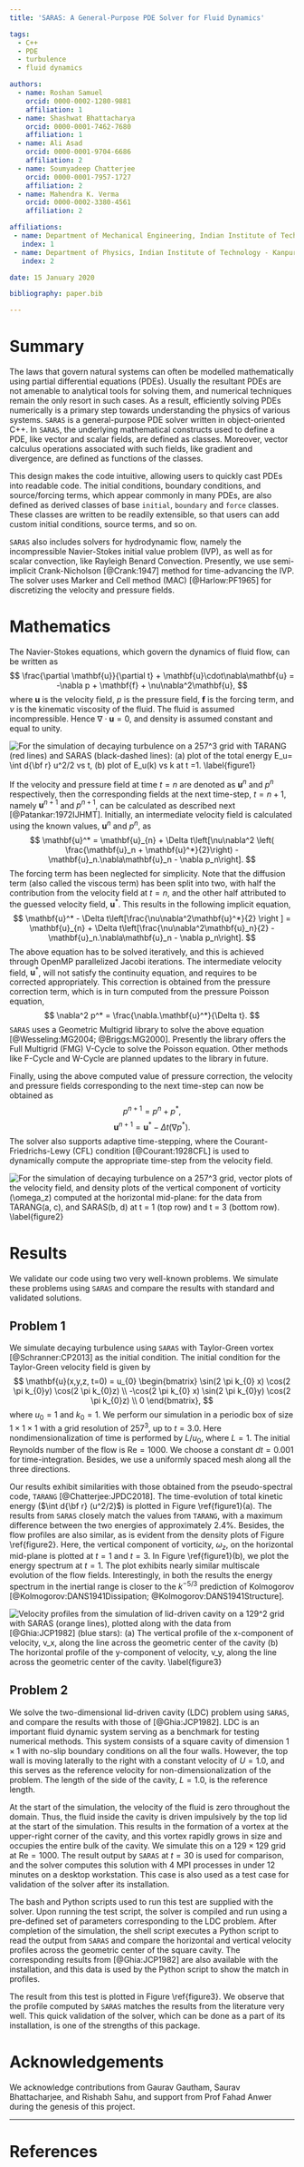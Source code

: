 ```yaml
---
title: 'SARAS: A General-Purpose PDE Solver for Fluid Dynamics'

tags:
  - C++
  - PDE
  - turbulence
  - fluid dynamics

authors:
  - name: Roshan Samuel
    orcid: 0000-0002-1280-9881
    affiliation: 1
  - name: Shashwat Bhattacharya
    orcid: 0000-0001-7462-7680
    affiliation: 1
  - name: Ali Asad
    orcid: 0000-0001-9704-6686
    affiliation: 2
  - name: Soumyadeep Chatterjee
    orcid: 0000-0001-7957-1727
    affiliation: 2
  - name: Mahendra K. Verma
    orcid: 0000-0002-3380-4561
    affiliation: 2

affiliations:
 - name: Department of Mechanical Engineering, Indian Institute of Technology - Kanpur
   index: 1
 - name: Department of Physics, Indian Institute of Technology - Kanpur
   index: 2

date: 15 January 2020

bibliography: paper.bib

---
```


# Summary

The laws that govern natural systems can often be modelled mathematically using
partial differential equations (PDEs).
Usually the resultant PDEs are not amenable to analytical tools for
solving them, and numerical techniques remain the only resort in such cases.
As a result, efficiently solving PDEs numerically is a primary step towards
understanding the physics of various systems.
``SARAS`` is a general-purpose PDE solver written in object-oriented C++.
In ``SARAS``, the underlying mathematical constructs used to define a PDE, like
vector and scalar fields, are defined as classes.
Moreover, vector calculus operations associated with such fields, like gradient and
divergence, are defined as functions of the classes.

This design makes the code intuitive, allowing users to quickly cast PDEs into
readable code.
The initial conditions, boundary conditions, and source/forcing terms, which appear
commonly in many PDEs, are also defined as derived classes of base ``initial``,
``boundary`` and ``force`` classes.
These classes are written to be readily extensible, so that users can add custom
initial conditions, source terms, and so on.

``SARAS`` also includes solvers for hydrodynamic flow, namely the incompressible
Navier-Stokes initial value problem (IVP), as well as for scalar convection,
like Rayleigh Benard Convection.
Presently, we use semi-implicit Crank-Nicholson [@Crank:1947] method for time-advancing
the IVP.
The solver uses Marker and Cell method (MAC) [@Harlow:PF1965] for discretizing
the velocity and pressure fields.

# Mathematics

The Navier-Stokes equations, which govern the dynamics of fluid flow, can be written as
$$
\frac{\partial \mathbf{u}}{\partial t} + \mathbf{u}\cdot\nabla\mathbf{u} = -\nabla p + \mathbf{f} + \nu\nabla^2\mathbf{u},
$$
where $\mathbf{u}$ is the velocity field, $p$ is the pressure field, $\mathbf{f}$ is
the forcing term, and $\nu$ is the kinematic viscosity of the fluid.
The fluid is assumed incompressible. Hence $\nabla\cdot\mathbf{u} = 0$, and density is
assumed constant and equal to unity.

![For the simulation of decaying turbulence on a $257^3$ grid with ``TARANG`` (red lines) and ``SARAS`` (black-dashed lines):
  (a) plot of the total energy $E_u= \int d{\bf r} u^2/2$ vs $t$,
  (b) plot of $E_u(k)$ vs $k$ at $t =1$. \label{figure1}](figure1.png)

If the velocity and pressure field at time $t = n$ are denoted as $\mathbf{u}^n$ and $p^n$
respectively, then the corresponding fields at the next time-step, $t = n+1$, namely
$\mathbf{u}^{n+1}$ and $p^{n+1}$, can be calculated as described next [@Patankar:1972IJHMT].
Initially, an intermediate velocity field is calculated using the known values,
$\mathbf{u}^n$ and $p^n$, as
$$
\mathbf{u}^* = \mathbf{u}_{n} + \Delta t\left[\nu\nabla^2 \left( \frac{\mathbf{u}_n + \mathbf{u}^*}{2}\right) - \mathbf{u}_n.\nabla\mathbf{u}_n - \nabla p_n\right].
$$
The forcing term has been neglected for simplicity.
Note that the diffusion term (also called the viscous term) has been split into two, with half
the contribution from the velocity field at $t = n$, and the other half attributed to the
guessed velocity field, $\mathbf{u}^*$.
This results in the following implicit equation,
$$
\mathbf{u}^* - \Delta t\left[\frac{\nu\nabla^2\mathbf{u}^*}{2} \right ] = \mathbf{u}_{n} + \Delta t\left[\frac{\nu\nabla^2\mathbf{u}_n}{2} - \mathbf{u}_n.\nabla\mathbf{u}_n - \nabla p_n\right].
$$
The above equation has to be solved iteratively, and this is achieved through
OpenMP parallelized Jacobi iterations.
The intermediate velocity field, $\mathbf{u}^*$, will not satisfy the continuity equation,
and requires to be corrected appropriately.
This correction is obtained from the pressure correction term, which is in turn computed from
the pressure Poisson equation,
$$
\nabla^2 p^* = \frac{\nabla.\mathbf{u}^*}{\Delta t}.
$$
``SARAS`` uses a Geometric Multigrid library to solve the above equation [@Wesseling:MG2004; @Briggs:MG2000].
Presently the library offers the Full Multigrid (FMG) V-Cycle to solve the Poisson equation.
Other methods like F-Cycle and W-Cycle are planned updates to the library in future.

Finally, using the above computed value of pressure correction, the velocity and pressure fields corresponding to the next time-step can now be obtained as
$$
p^{n+1} = p^n + p^*,
$$
$$
\mathbf{u}^{n+1} = \mathbf{u}^* - \Delta t(\nabla p^*).
$$
The solver also supports adaptive time-stepping, where the Courant-Friedrichs-Lewy (CFL) condition [@Courant:1928CFL] is used to dynamically compute the appropriate time-step
from the velocity field.

![For the simulation of decaying turbulence on a $257^3$ grid, vector plots of the velocity field,
  and density plots of the vertical component of vorticity ($\omega_z$) computed at the horizontal mid-plane:
  for the data from ``TARANG``(a, c), and ``SARAS``(b, d) at $t = 1$ (top row) and $t = 3$ (bottom row).
  \label{figure2}](figure2.png)

# Results
We validate our code using two very well-known problems.
We simulate these problems using ``SARAS`` and compare the results with standard and validated solutions. 

## Problem 1
We simulate decaying turbulence using ``SARAS`` with Taylor-Green vortex [@Schranner:CP2013] as the initial condition.
The initial condition for the Taylor-Green velocity field is given by
$$
\mathbf{u}(x,y,z, t=0) = u_{0} \begin{bmatrix}
        \sin(2 \pi k_{0} x) \cos(2 \pi k_{0}y) \cos(2 \pi k_{0}z) \\
       -\cos(2 \pi k_{0} x) \sin(2 \pi k_{0}y) \cos(2 \pi k_{0}z) \\
        0
\end{bmatrix},
$$
where $u_0 = 1$ and $k_0 = 1$.
We perform our simulation in a periodic box of size $1 \times 1 \times 1$ with a grid resolution of $257^{3}$, up to $t = 3.0$.
Here nondimensionalization of time is performed by $L/u_0$, where $L=1$.
The initial Reynolds number of the flow is $\mathrm{Re} = 1000$.
We choose a constant $dt = 0.001$ for time-integration.
Besides, we use a uniformly spaced mesh along all the three directions. 

Our results exhibit similarities with those obtained from the pseudo-spectral code, ``TARANG`` [@Chatterjee:JPDC2018].
The time-evolution of total kinetic energy ($\int d{\bf r} (u^2/2)$) is plotted in Figure \ref{figure1}(a).
The results from ``SARAS`` closely match the values from ``TARANG``,
with a maximum difference between the two energies of approximately $2.4\%$.
Besides, the flow profiles are also similar, as is evident from the density plots of Figure \ref{figure2}.
Here, the vertical component of vorticity, $\omega_z$, on the horizontal mid-plane is plotted at $t=1$ and $t=3$.
In Figure \ref{figure1}(b), we plot the energy spectrum at $t=1$.
The plot exhibits nearly similar multiscale evolution of the flow fields.
Interestingly, in both the results the energy spectrum in the inertial range is closer to the $k^{-5/3}$
prediction of Kolmogorov [@Kolmogorov:DANS1941Dissipation; @Kolmogorov:DANS1941Structure]. 

![Velocity profiles from the simulation of lid-driven cavity on a $129^2$ grid with ``SARAS`` (orange lines),
  plotted along with the data from [@Ghia:JCP1982] (blue stars):
  (a) The vertical profile of the x-component of velocity, $v_x$, along the line across the geometric center of the cavity
  (b) The horizontal profile of the y-component of velocity, $v_y$, along the line across the geometric center of the cavity. \label{figure3}](figure3.png)

## Problem 2
We solve the two-dimensional lid-driven cavity (LDC) problem using ``SARAS``,
and compare the results with those of [@Ghia:JCP1982].
LDC is an important fluid dynamic system serving as a benchmark for testing numerical methods.
This system consists of a square cavity of dimension $1 \times 1$
with no-slip boundary conditions on all the four walls.
However, the top wall is moving laterally to the right with a constant velocity of $U = 1.0$,
and this serves as the reference velocity for non-dimensionalization of the problem.
The length of the side of the cavity, $L = 1.0$, is the reference length.

At the start of the simulation, the velocity of the fluid is zero throughout the domain.
Thus, the fluid inside the cavity is driven impulsively by the top lid at the start of the simulation.
This results in the formation of a vortex at the upper-right corner of the cavity,
and this vortex rapidly grows in size and occupies the entire bulk of the cavity.
We simulate this on a $129 \times 129$ grid at $\mathrm{Re} = 1000$.
The result output by ``SARAS`` at $t = 30$ is used for comparison,
and the solver computes this solution with 4 MPI processes in under 12 minutes on a desktop workstation.
This case is also used as a test case for validation of the solver after its installation.

The bash and Python scripts used to run this test are supplied with the solver.
Upon running the test script, the solver is compiled and run using a
pre-defined set of parameters corresponding to the LDC problem.
After completion of the simulation, the shell script executes a Python script to read the output
from ``SARAS`` and compare the horizontal and vertical velocity profiles across
the geometric center of the square cavity.
The corresponding results from [@Ghia:JCP1982] are also available with the installation,
and this data is used by the Python script to show the match in profiles.

The result from this test is plotted in Figure \ref{figure3}.
We observe that the profile computed by ``SARAS`` matches the results from the literature very well.
This quick validation of the solver, which can be done as a part of its installation, is one of the strengths of this package.


# Acknowledgements

We acknowledge contributions from Gaurav Gautham, Saurav Bhattacharjee, and Rishabh Sahu,
and support from Prof Fahad Anwer during the genesis of this project.

---

# References

